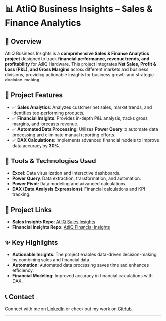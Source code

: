 # 📊 AtliQ Business Insights – Sales & Finance Analytics

## 🔹 Overview  
AtliQ Business Insights is a **comprehensive Sales & Finance Analytics project** designed to track **financial performance, revenue trends, and profitability** for AtliQ Hardware. This project integrates **Net Sales, Profit & Loss (P&L), and Gross Margins** across different markets and business divisions, providing actionable insights for business growth and strategic decision-making.

## 📌 Project Features  
- ✅ **Sales Analytics**: Analyzes customer net sales, market trends, and identifies top-performing products.  
- ✅ **Financial Insights**: Provides in-depth P&L analysis, tracks gross margins, and forecasts revenue.  
- ✅ **Automated Data Processing**: Utilizes **Power Query** to automate data processing and eliminate manual reporting efforts.  
- ✅ **DAX Calculations**: Implements advanced financial models to improve data accuracy by **30%**.

## 🔹 Tools & Technologies Used  
- **Excel**: Data visualization and interactive dashboards.  
- **Power Query**: Data extraction, transformation, and automation.  
- **Power Pivot**: Data modeling and advanced calculations.  
- **DAX (Data Analysis Expressions)**: Financial calculations and KPI tracking.

## 🔗 Project Links  
- **Sales Insights Repo**: [AtliQ Sales Insights](https://github.com/its-ekanshi/AtliQ-Sales-Insights)  
- **Financial Insights Repo**: [AtliQ Financial Insights](https://github.com/its-ekanshi/AtliQ-Financial-Insights)  

## ✨ Key Highlights  
- **Actionable Insights**: The project enables data-driven decision-making by combining sales and financial data.  
- **Automation**: Automated data processing saves time and enhances efficiency.  
- **Financial Modeling**: Improved accuracy in financial calculations with DAX.

## 📞 Contact  
Connect with me on [LinkedIn](https://www.linkedin.com/in/ekanshisaxena/) or check out my work on [GitHub](https://github.com/its-ekanshi).

---

